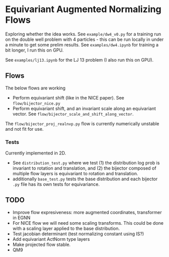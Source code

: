 # Equivariant Augmented Normalizing Flows
Exploring whether the idea works.
See `example/dw4_v0.py` for a training run on the double well problem with 4 particles - this can be run locally in under
a minute to get some prelim results. 
See `examples/dw4.ipynb` for training a bit longer, I run this on GPU. 

See `examples/lj13.ipynb` for the LJ 13 problem (I also run this on GPU). 

## Flows
The below flows are working
- Perform equivariant shift (like in the NICE paper). See `flow/bijector_nice.py`
- Perform equivariant shift, and an invariant scale along an equivariant vector. See `flow/bijector_scale_and_shift_along_vector`.


The `flow/bijector_proj_realnvp.py` flow is currently numerically unstable and not fit for use. 

### Tests
Currently implemented in 2D.

- See `distribution_test.py` where we test
(1) the distribution log prob is invariant to rotation and translation, and
(2) the bijector composed of multiple flow layers is equivariant to rotation and translation. 
- additionally `base_test.py` tests the base distribution and each bijector `.py` file has its own tests for equivariance.


## TODO
 - Improve flow expresiveness: more augmented coordinates, transformer in EGNN
 - For NICE flow we will need some scaling transforms. This could be done with a scaling layer applied to the base distribution. 
 - Test jacobian determinant (test normalizing constant using IS?)
 - Add equivariant ActNorm type layers
 - Make projected flow stable. 
 - QM9
